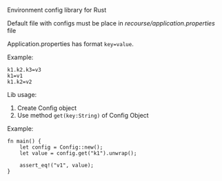 Environment config library for Rust <p>

Default file with configs must be place in <i>recourse/application.properties</i> file<p>

Application.properties has format ```key=value```. <p>
Example:

```
k1.k2.k3=v3
k1=v1
k1.k2=v2
```

Lib usage:

1. Create Config object
2. Use method ```get(key:String)``` of Config Object

Example: <p>

```
fn main() {
    let config = Config::new();
    let value = config.get("k1").unwrap();
    
    assert_eq!("v1", value);
}
```


